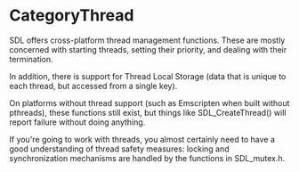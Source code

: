 
# CategoryThread

SDL offers cross-platform thread management functions. These are mostly
concerned with starting threads, setting their priority, and dealing with
their termination.

In addition, there is support for Thread Local Storage (data that is unique
to each thread, but accessed from a single key).

On platforms without thread support (such as Emscripten when built without
pthreads), these functions still exist, but things like SDL_CreateThread()
will report failure without doing anything.

If you're going to work with threads, you almost certainly need to have a
good understanding of thread safety measures: locking and synchronization
mechanisms are handled by the functions in SDL_mutex.h.
